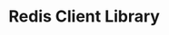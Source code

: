 <!-- Autor: Daniel Benjamin Perez Morales -->
<!-- GitHub: https://github.com/DanielPerezMoralesDev13 -->
<!-- Correo electrónico: danielperezdev@proton.me -->

<!-- https://youtu.be/UbtNnHFXK9E?list=PL4cUxeGkcC9h3V2eqhi8rRdIDJshP-b4P&t=4 -->

# Redis Client Library
